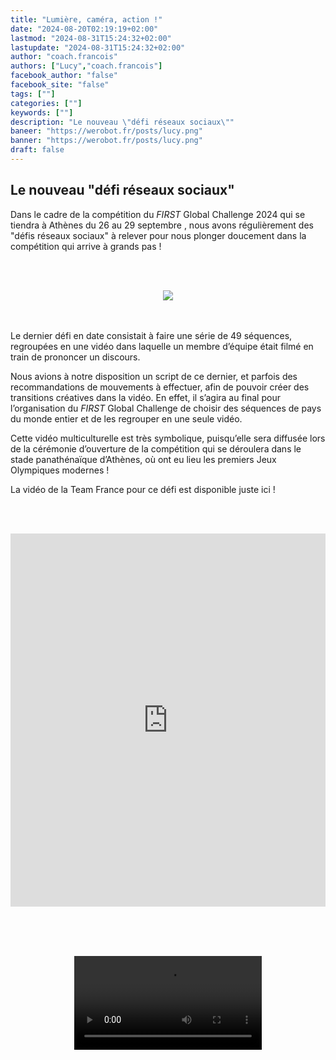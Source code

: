 ```yaml
---
title: "Lumière, caméra, action !"
date: "2024-08-20T02:19:19+02:00"
lastmod: "2024-08-31T15:24:32+02:00"
lastupdate: "2024-08-31T15:24:32+02:00"
author: "coach.francois"
authors: ["Lucy","coach.francois"]
facebook_author: "false"
facebook_site: "false"
tags: [""]
categories: [""]
keywords: [""]
description: "Le nouveau \"défi réseaux sociaux\""
baneer: "https://werobot.fr/posts/lucy.png"
banner: "https://werobot.fr/posts/lucy.png"
draft: false
---
```

## Le nouveau "défi réseaux sociaux"
Dans le cadre de la compétition du *FIRST* Global Challenge 2024 qui se tiendra à Athènes du 26 au 29 septembre , nous avons régulièrement des "défis réseaux sociaux" à relever pour nous plonger doucement dans la compétition qui arrive à grands pas !

<br><br>
<center>
<div style="width: 100%">
<img src="https://werobot.fr/posts/athens.jpg">
</div>
</center>
<br><br>

Le dernier défi en date consistait à faire une série de 49 séquences, regroupées en une vidéo dans laquelle un membre d’équipe était filmé en train de prononcer un discours.

Nous avions à notre disposition un script de ce dernier, et parfois des recommandations de mouvements à effectuer, afin de pouvoir créer des transitions créatives dans la vidéo. En effet, il s’agira au final pour l’organisation du *FIRST* Global Challenge de choisir des séquences de pays du monde entier et de les regrouper en une seule vidéo.

Cette vidéo multiculturelle est très symbolique, puisqu’elle sera diffusée lors de la cérémonie d’ouverture de la compétition qui se déroulera dans le stade panathénaïque d’Athènes, où ont eu lieu les premiers Jeux Olympiques modernes !

La vidéo de la Team France pour ce défi est disponible juste ici !

<br><br>
<iframe class="youtube-player" width="100%" height="597" src="https://www.youtube.com/embed/OVZCUkU1EyY?
version=3&amp;rel=1&amp;showsearch=0&amp;showinfo=1&amp;iv_load_policy=1&amp;fs=1&amp;hl=fr-FR&amp;autohide=2&amp;wmode=transparent" allowfullscreen="true" style="border:0;" sandbox="allow-scripts allow-same-origin allow-popups allow-presentation allow-popups-to-escape-sandbox"></iframe>
<br><br>

<br><br>
<center>
<video controls>
<source src="https://werobot.fr/posts/unboxing_athens_2024_youtube.mp4" type="video/mp4" width="75%"/>
</video>
</center>
<br><br>




